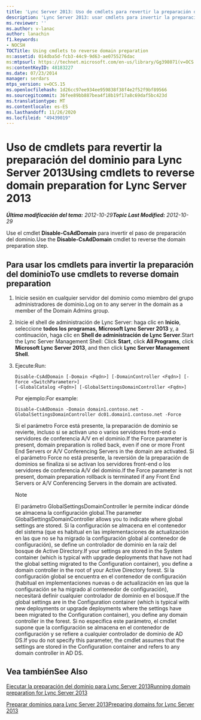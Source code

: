 ```yaml
---
title: 'Lync Server 2013: Uso de cmdlets para revertir la preparación del dominio'
description: 'Lync Server 2013: usar cmdlets para invertir la preparación del dominio.'
ms.reviewer: ''
ms.author: v-lanac
author: lanachin
f1.keywords:
- NOCSH
TOCTitle: Using cmdlets to reverse domain preparation
ms:assetid: 014dba5d-fcb3-44c9-9d63-ae0755276dac
ms:mtpsurl: https://technet.microsoft.com/en-us/library/Gg398071(v=OCS.15)
ms:contentKeyID: 48183227
ms.date: 07/23/2014
manager: serdars
mtps_version: v=OCS.15
ms.openlocfilehash: 1d26cc97ee934ee959838f38f4e2f52f9bf89566
ms.sourcegitcommit: 36fee89bb887bea4f18b19f17a8c69daf5bc423d
ms.translationtype: MT
ms.contentlocale: es-ES
ms.lasthandoff: 11/26/2020
ms.locfileid: "49439019"
---
```

# <a name="using-cmdlets-to-reverse-domain-preparation-for-lync-server-2013"></a><span data-ttu-id="c3ed4-103">Uso de cmdlets para revertir la preparación del dominio para Lync Server 2013</span><span class="sxs-lookup"><span data-stu-id="c3ed4-103">Using cmdlets to reverse domain preparation for Lync Server 2013</span></span>

<div data-xmlns="http://www.w3.org/1999/xhtml">

<div class="topic" data-xmlns="http://www.w3.org/1999/xhtml" data-msxsl="urn:schemas-microsoft-com:xslt" data-cs="https://msdn.microsoft.com/">

<div data-asp="https://msdn2.microsoft.com/asp">



</div>

<div id="mainSection">

<div id="mainBody"><span data-ttu-id="c3ed4-104">

<span> </span></span><span class="sxs-lookup"><span data-stu-id="c3ed4-104">

<span> </span></span></span>

<span data-ttu-id="c3ed4-105">_**Última modificación del tema:** 2012-10-29_</span><span class="sxs-lookup"><span data-stu-id="c3ed4-105">_**Topic Last Modified:** 2012-10-29_</span></span>

<span data-ttu-id="c3ed4-106">Use el cmdlet **Disable-CsAdDomain** para invertir el paso de preparación del dominio.</span><span class="sxs-lookup"><span data-stu-id="c3ed4-106">Use the **Disable-CsAdDomain** cmdlet to reverse the domain preparation step.</span></span>

<div>

## <a name="to-use-cmdlets-to-reverse-domain-preparation"></a><span data-ttu-id="c3ed4-107">Para usar los cmdlets para invertir la preparación del dominio</span><span class="sxs-lookup"><span data-stu-id="c3ed4-107">To use cmdlets to reverse domain preparation</span></span>

1.  <span data-ttu-id="c3ed4-108">Inicie sesión en cualquier servidor del dominio como miembro del grupo administradores de dominio.</span><span class="sxs-lookup"><span data-stu-id="c3ed4-108">Log on to any server in the domain as a member of the Domain Admins group.</span></span>

2.  <span data-ttu-id="c3ed4-109">Inicie el shell de administración de Lync Server: haga clic en **Inicio**, seleccione **todos los programas**, **Microsoft Lync Server 2013** y, a continuación, haga clic en **Shell de administración de Lync Server**.</span><span class="sxs-lookup"><span data-stu-id="c3ed4-109">Start the Lync Server Management Shell: Click **Start**, click **All Programs**, click **Microsoft Lync Server 2013**, and then click **Lync Server Management Shell**.</span></span>

3.  <span data-ttu-id="c3ed4-110">Ejecute:</span><span class="sxs-lookup"><span data-stu-id="c3ed4-110">Run:</span></span>
    
        Disable-CsAdDomain [-Domain <Fqdn>] [-DomainController <Fqdn>] [-Force <SwitchParameter>] 
        [-GlobalCatalog <Fqdn>] [-GlobalSettingsDomainController <Fqdn>] 
    
    <span data-ttu-id="c3ed4-111">Por ejemplo:</span><span class="sxs-lookup"><span data-stu-id="c3ed4-111">For example:</span></span>
    
        Disable-CsAdDomain -Domain domain1.contoso.net -GlobalSettingsDomainController dc01.domain1.contoso.net -Force
    
    <span data-ttu-id="c3ed4-112">Si el parámetro Force está presente, la preparación de dominio se revierte, incluso si se activan uno o varios servidores front-end o servidores de conferencia A/V en el dominio.</span><span class="sxs-lookup"><span data-stu-id="c3ed4-112">If the Force parameter is present, domain preparation is rolled back, even if one or more Front End Servers or A/V Conferencing Servers in the domain are activated.</span></span> <span data-ttu-id="c3ed4-113">Si el parámetro Force no está presente, la reversión de la preparación de dominios se finaliza si se activan los servidores front-end o los servidores de conferencia A/V del dominio.</span><span class="sxs-lookup"><span data-stu-id="c3ed4-113">If the Force parameter is not present, domain preparation rollback is terminated if any Front End Servers or A/V Conferencing Servers in the domain are activated.</span></span>
    
    <div>
    

    > [!NOTE]  
    > <span data-ttu-id="c3ed4-114">El parámetro GlobalSettingsDomainController le permite indicar dónde se almacena la configuración global.</span><span class="sxs-lookup"><span data-stu-id="c3ed4-114">The parameter GlobalSettingsDomainController allows you to indicate where global settings are stored.</span></span> <span data-ttu-id="c3ed4-115">Si la configuración se almacena en el contenedor del sistema (que es habitual en las implementaciones de actualización en las que no se ha migrado la configuración global al contenedor de configuración), se define un controlador de dominio en la raíz del bosque de Active Directory.</span><span class="sxs-lookup"><span data-stu-id="c3ed4-115">If your settings are stored in the System container (which is typical with upgrade deployments that have not had the global setting migrated to the Configuration container), you define a domain controller in the root of your Active Directory forest.</span></span> <span data-ttu-id="c3ed4-116">Si la configuración global se encuentra en el contenedor de configuración (habitual en implementaciones nuevas o de actualización en las que la configuración se ha migrado al contenedor de configuración), necesitará definir cualquier controlador de dominio en el bosque.</span><span class="sxs-lookup"><span data-stu-id="c3ed4-116">If the global settings are in the Configuration container (which is typical with new deployments or upgrade deployments where the settings have been migrated to the Configuration container), you define any domain controller in the forest.</span></span> <span data-ttu-id="c3ed4-117">Si no especifica este parámetro, el cmdlet supone que la configuración se almacena en el contenedor de configuración y se refiere a cualquier controlador de dominio de AD &nbsp; DS.</span><span class="sxs-lookup"><span data-stu-id="c3ed4-117">If you do not specify this parameter, the cmdlet assumes that the settings are stored in the Configuration container and refers to any domain controller in AD&nbsp;DS.</span></span>

    
    </div>

</div>

<div>

## <a name="see-also"></a><span data-ttu-id="c3ed4-118">Vea también</span><span class="sxs-lookup"><span data-stu-id="c3ed4-118">See Also</span></span>


[<span data-ttu-id="c3ed4-119">Ejecutar la preparación del dominio para Lync Server 2013</span><span class="sxs-lookup"><span data-stu-id="c3ed4-119">Running domain preparation for Lync Server 2013</span></span>](lync-server-2013-running-domain-preparation.md)  


[<span data-ttu-id="c3ed4-120">Preparar dominios para Lync Server 2013</span><span class="sxs-lookup"><span data-stu-id="c3ed4-120">Preparing domains for Lync Server 2013</span></span>](lync-server-2013-preparing-domains.md)  
  

<span data-ttu-id="c3ed4-121"></div>

</div>

<span> </span>

</div>

</div>

</span><span class="sxs-lookup"><span data-stu-id="c3ed4-121"></div>

</div>

<span> </span>

</div>

</div>

</span></span></div>


